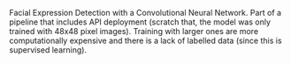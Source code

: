 Facial Expression Detection with a Convolutional Neural Network.
Part of a pipeline that includes API deployment (scratch that, the model was only trained with 48x48 pixel images). Training with larger ones are more computationally expensive and there is a lack of labelled data (since this is supervised learning).
